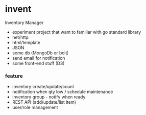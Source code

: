 # invent
Inventory Manager
* experiment project that want to familiar with go standard library
* net/http
* html/template
* JSON
* some db (MongoDb or bolt)
* send email for notification
* some front-end stuff (D3)

### feature
* inventory create/update/count
* notification when qty low / schedule maintenance
* inventory group - notify when ready
* REST API (add/update/list item)
* user/role management
